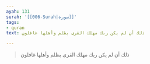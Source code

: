 ```yaml
---
ayah: 131
surah: '[[006-Surah|سورة]]'
tags:
- quran
text: ذلك أن لم يكن ربك مهلك القرى بظلم وأهلها غافلون

---
```

> ذلك أن لم يكن ربك مهلك القرى بظلم وأهلها غافلون
